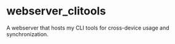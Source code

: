# webserver_clitools
 A webserver that hosts my CLI tools for cross-device usage and synchronization.
